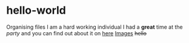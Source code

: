 # hello-world
Organising files
I am a hard working individual 
I had a **great** time at the *party* and you can find out about it on [here](hhtp://google.com)
[Images](/images/RLE.txt)
~~hello~~

